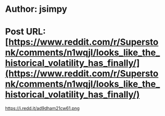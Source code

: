 # Author: jsimpy
# Post URL: [https://www.reddit.com/r/Superstonk/comments/n1wqjl/looks_like_the_historical_volatility_has_finally/](https://www.reddit.com/r/Superstonk/comments/n1wqjl/looks_like_the_historical_volatility_has_finally/)


https://i.redd.it/ad9dham21cw61.png